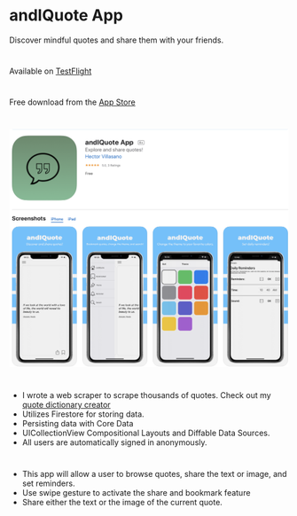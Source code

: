 # andIQuote App
Discover mindful quotes and share them with your friends.
#
Available on [TestFlight](https://testflight.apple.com/join/jwXR2eDd)
#
Free download from the [App Store](https://itunes.apple.com/WebObjects/MZStore.woa/wa/viewSoftware?id=1493892128)
#
![img](https://github.com/hectorsvill/hectorsvill.github.io/blob/master/images/andIQuote%20App%20store%20image.png)
#
- I wrote a web scraper to scrape thousands of quotes.  Check out my [quote dictionary creator](https://github.com/hectorsvill/QuotesDictionaryCreator)
- Utilizes Firestore for storing data.
- Persisting data with Core Data 
- UICollectionView Compositional Layouts and Diffable Data Sources.
- All users are automatically signed in anonymously.
#
- This app will allow a user to browse quotes, share the text or image, and set reminders. 
- Use swipe gesture to activate the share and bookmark feature
- Share either the text or the image of the current quote.

#

